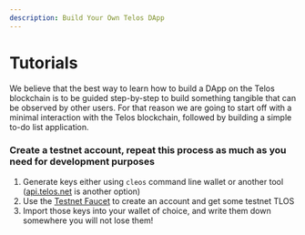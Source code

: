 ```yaml
---
description: Build Your Own Telos DApp
---
```


# Tutorials

We believe that the best way to learn how to build a DApp on the Telos blockchain is to be guided step-by-step to build something tangible that can be observed by other users. For that reason we are going to start off with a minimal interaction with the Telos blockchain, followed by building a simple to-do list application.

### Create a testnet account, repeat this process as much as you need for development purposes

1. Generate keys either using `cleos` command line wallet or another tool \([api.telos.net](https://api.telos.net/v1/docs/index.html#/accounts/get_v1_keys) is another option\)
2. Use the [Testnet Faucet](https://app.telos.net/testnet/developers) to create an account and get some testnet TLOS
3. Import those keys into your wallet of choice, and write them down somewhere you will not lose them!




